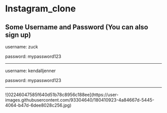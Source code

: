 # Instagram_clone 

## Some Username and Password (You can also sign up)

username: zuck

password: mypassword123
<hr/>
username: kendalljenner

password: mypassword123
<hr/>
![02246047585f640d51b78c8956c188ee](https://user-images.githubusercontent.com/93304640/180410923-4a84667d-5445-4064-b47d-6dee8028c256.jpg)
